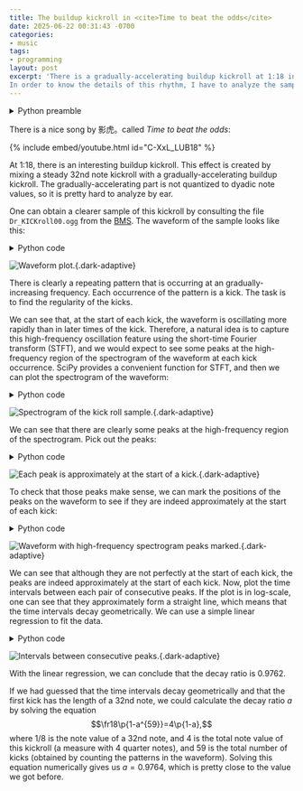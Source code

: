 ```yaml
---
title: The buildup kickroll in <cite>Time to beat the odds</cite>
date: 2025-06-22 00:31:43 -0700
categories:
- music
tags:
- programming
layout: post
excerpt: 'There is a gradually-accelerating buildup kickroll at 1:18 in the song <cite>Time to beat the odds</cite> by 影虎。.
In order to know the details of this rhythm, I have to analyze the sample using Python.'
---
```


<details><summary>Python preamble</summary>

Packages to install from PyPI: `numpy`, `scipy`, `matplotlib`, `soundfile`.

```python
import numpy as np
from scipy.signal import ShortTimeFFT, find_peaks
from scipy.signal.windows import hann
from scipy.optimize import fsolve
from scipy.stats import linregress
import matplotlib.pyplot as plt
from matplotlib.colors import LogNorm
import soundfile
```

</details>

There is a nice song by 影虎。called <cite>Time to beat the odds</cite>:

{% include embed/youtube.html id="C-XxL_LUB18" %}

At 1:18, there is an interesting buildup kickroll.
This effect is created by mixing a steady 32nd note kickroll with a gradually-accelerating buildup kickroll.
The gradually-accelerating part is not quantized to dyadic note values, so it is pretty hard to analyze by ear.

One can obtain a clearer sample of this kickroll by consulting the file
`Dr_KICKroll00.ogg` from the [BMS](https://bmssearch.net/bmses/Lay7qGChaJUgrs).
The waveform of the sample looks like this:

<details><summary>Python code</summary>

```python
samples, fs = soundfile.read("Kagetora_Time-to-beat-the-odds_bofet/Dr_KICKroll00.ogg")
fs /= 1000 # Use ms and kHz
if samples.ndim == 2:
	samples = samples.mean(axis=1)
N = len(samples)

plt.figure(figsize=(10, 6))
plt.plot(np.arange(N) / fs, samples, linewidth=0.5)
plt.xlabel('Time (ms)')
plt.ylabel('Amplitude')
plt.xlim(0, N/fs)
plt.ylim(-1, 1)
```

</details>

![Waveform plot.]({{page.figure}}samples.svg){.dark-adaptive}

There is clearly a repeating pattern that is occurring at an gradually-increasing frequency.
Each occurrence of the pattern is a kick.
The task is to find the regularity of the kicks.

We can see that, at the start of each kick, the waveform is oscillating more rapidly than in later times of the kick.
Therefore, a natural idea is to capture this high-frequency oscillation feature using the short-time Fourier transform (STFT),
and we would expect to see some peaks at the high-frequency region of the spectrogram of the waveform
at each kick occurrence.
SciPy provides a convenient function for STFT, and then we can plot the spectrogram of the waveform:

<details><summary>Python code</summary>

```python
hop = 32
SFT = ShortTimeFFT(hann(hop), hop, fs)
spectrogram = SFT.spectrogram(samples)

plt.figure(figsize=(10, 6))
im = plt.imshow(
	spectrogram,
	aspect='auto',
	origin='lower',
	extent=SFT.extent(N),
	norm=LogNorm(vmin=0.001, vmax=np.max(spectrogram)),
)
plt.xlabel('Time (ms)')
plt.ylabel('Frequency (kHz)')
plt.colorbar(im, label='Magnitude')
```

</details>

![Spectrogram of the kick roll sample.]({{page.figure}}spectrogram.svg){.dark-adaptive}

We can see that there are clearly some peaks at the high-frequency region of the spectrogram.
Pick out the peaks:

<details><summary>Python code</summary>

```python
plt.figure(figsize=(10, 6))
data = spectrogram[14:, :].mean(axis=0)
peaks, peak_properties = find_peaks(data, height=0.004, distance=7)
peaks = peaks * hop / fs
plt.xlabel('Time (ms)')
plt.ylabel('Average magnitude for high frequencies')
plt.plot(SFT.t(N), data)
plt.plot(peaks, peak_properties['peak_heights'], "o")
```
</details>

![Each peak is approximately at the start of a kick.]({{page.figure}}peaks.svg){.dark-adaptive}

To check that those peaks make sense, we can mark the positions of the peaks
on the waveform to see if they are indeed approximately at the start of each kick:

<details><summary>Python code</summary>

```python
plt.figure(figsize=(10, 6))
plt.plot(np.arange(N) / fs, samples)
for peak in peaks:
	plt.axvline(peak, color='red')
plt.xlabel('Time (ms)')
plt.ylabel('Amplitude')
plt.xlim(0, 200)
plt.ylim(-1, 1)
```
</details>

![Waveform with high-frequency spectrogram peaks marked.]({{page.figure}}peaks_on_samples.svg){.dark-adaptive}

We can see that although they are not perfectly at the start of each kick,
the peaks are indeed approximately at the start of each kick.
Now, plot the time intervals between each pair of consecutive peaks.
If the plot is in log-scale, one can see that they approximately form a straight line,
which means that the time intervals decay geometrically.
We can use a simple linear regression to fit the data.

<details><summary>Python code</summary>

```python
fig, ax = plt.subplots(figsize=(10, 6))
ax.set_yscale('log')
intervals = np.diff(peaks)
indices = np.arange(len(intervals))
lin_res = linregress(indices, np.log(intervals))
ax.plot(indices, intervals, 'o')
ax.plot(indices, np.exp(lin_res.intercept + lin_res.slope * indices))
ax.set_xlabel('Kick')
ax.set_ylabel('Interval (ms)')
```

</details>

![Intervals between consecutive peaks.]({{page.figure}}intervals.svg){.dark-adaptive}

With the linear regression, we can conclude that the decay ratio is $0.9762$.

If we had guessed that the time intervals decay geometrically
and that the first kick has the length of a 32nd note,
we could calculate the decay ratio $a$ by solving the equation
$$\fr18\p{1-a^{59}}=4\p{1-a},$$
where $1/8$ is the note value of a 32nd note,
and $4$ is the total note value of this kickroll (a measure with $4$ quarter notes),
and $59$ is the total number of kicks (obtained by counting the patterns in the waveform).
Solving this equation numerically gives us $a=0.9764$, which is pretty close to the value we got before.
